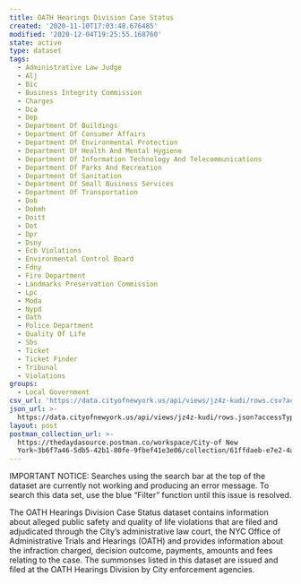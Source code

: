 ```yaml
---
title: OATH Hearings Division Case Status
created: '2020-11-10T17:03:48.676485'
modified: '2020-12-04T19:25:55.168760'
state: active
type: dataset
tags:
  - Administrative Law Judge
  - Alj
  - Bic
  - Business Integrity Commission
  - Charges
  - Dca
  - Dep
  - Department Of Buildings
  - Department Of Consumer Affairs
  - Department Of Environmental Protection
  - Department Of Health And Mental Hygiene
  - Department Of Information Technology And Telecommunications
  - Department Of Parks And Recreation
  - Department Of Sanitation
  - Department Of Small Business Services
  - Department Of Transportation
  - Dob
  - Dohmh
  - Doitt
  - Dot
  - Dpr
  - Dsny
  - Ecb Violations
  - Environmental Control Board
  - Fdny
  - Fire Department
  - Landmarks Preservation Commission
  - Lpc
  - Moda
  - Nypd
  - Oath
  - Police Department
  - Quality Of Life
  - Sbs
  - Ticket
  - Ticket Finder
  - Tribunal
  - Violations
groups:
  - Local Government
csv_url: 'https://data.cityofnewyork.us/api/views/jz4z-kudi/rows.csv?accessType=DOWNLOAD'
json_url: >-
  https://data.cityofnewyork.us/api/views/jz4z-kudi/rows.json?accessType=DOWNLOAD
layout: post
postman_collection_url: >-
  https://thedaydasource.postman.co/workspace/City-of New
  York~3b6f7a46-5db5-42b1-80fe-9fbef41e3e06/collection/61ffdaeb-e7e2-4af0-a7a5-996d33d6ac36
---
```

IMPORTANT NOTICE: Searches using the search bar at the top of the dataset are currently not working and producing an error message. To search this data set, use the blue “Filter” function until this issue is resolved. 

The OATH Hearings Division Case Status dataset contains information about alleged public safety and quality of life violations that are filed and adjudicated through the City’s administrative law court, the NYC Office of Administrative Trials and Hearings (OATH) and provides information about the infraction charged, decision outcome, payments, amounts and fees relating to the case. The summonses listed in this dataset are issued and filed at the OATH Hearings Division by City enforcement agencies.
